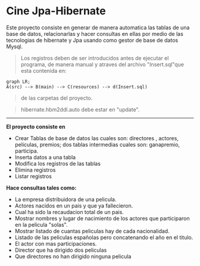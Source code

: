 # Cine Jpa-Hibernate

Este proyecto consiste en generar de manera automatica las tablas de una base de datos, relacionarlas y hacer consultas en ellas por medio de las tecnologias de hibernate y Jpa usando como gestor de base de datos Mysql.


> Los registros deben de ser introducidos antes de ejecutar el programa, de manera manual  y atraves del archivo "Insert.sql"que esta contenida en:

 ```mermaid
graph LR;
A(src) --> B(main) --> C(resources) --> d(Insert.sql)

```
>de las carpetas del  proyecto.

> hibernate.hbm2ddl.auto debe estar en "update".

****

**El proyecto consiste en**

- Crear Tablas de base de datos las cuales son:  directores , actores, peliculas, premios; dos tablas intermedias cuales son: ganapremio, participa.
- Inserta datos a una tabla
- Modifica los registros de las tablas
- Elimina registros
- Listar registros

**Hace consultas tales como:**
- La empresa distribuidora de una pelicula.
- Actores nacidos en un pais y que ya fallecieron.
- Cual ha sido la recaudacion total de un pais.
- Mostrar nombres y lugar de nacimiento de los actores que participaron en la pelicula "solas".
- Mostrar listado de cuantas peliculas hay de cada nacionalidad.
-  Listado de las peliculas españolas pero concatenando el año en el titulo.
-  El actor con mas participaciones.
- Director que ha dirigido dos peliculas
- Que directores no han dirigido ninguna pelicula 
